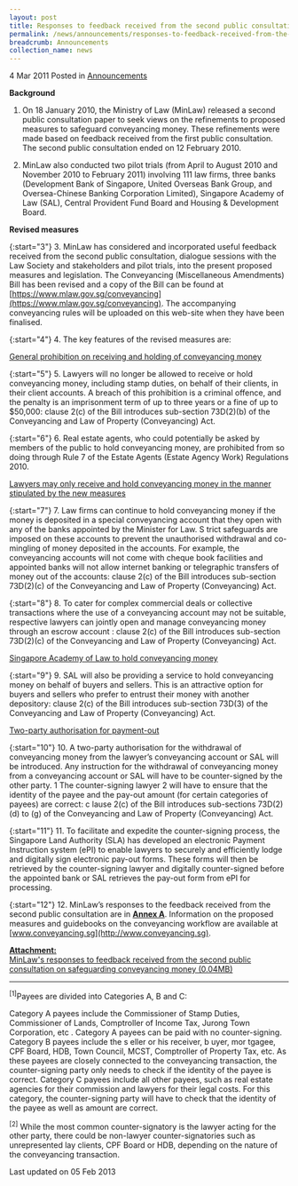 ```yaml
---
layout: post
title: Responses to feedback received from the second public consultation on safeguarding conveyancing money
permalink: /news/announcements/responses-to-feedback-received-from-the-second-public-consultation-on-safeguarding-conveyancing
breadcrumb: Announcements
collection_name: news
---
```


4 Mar 2011 Posted in [Announcements](/news/announcements)

**Background**

1. On 18 January 2010, the Ministry of Law (MinLaw) released a second public consultation paper to seek views on the refinements to proposed measures to safeguard conveyancing money. These refinements were made based on feedback received from the first public consultation. The second public consultation ended on 12 February 2010.

2. MinLaw also conducted two pilot trials (from April to August 2010 and November 2010 to February 2011) involving 111 law firms, three banks (Development Bank of Singapore, United Overseas Bank Group, and Oversea-Chinese Banking Corporation Limited), Singapore Academy of Law (SAL), Central Provident Fund Board and Housing & Development Board. 

**Revised measures**

{:start="3"}
3. MinLaw has considered and incorporated useful feedback received from the second public consultation, dialogue sessions with the Law Society and stakeholders and pilot trials, into the present proposed measures and legislation. The Conveyancing (Miscellaneous Amendments) Bill has been revised and a copy of the Bill can be found at [https://www.mlaw.gov.sg/conveyancing](https://www.mlaw.gov.sg/conveyancing). The accompanying conveyancing rules will be uploaded on this web-site when they have been finalised.

{:start="4"}
4. The key features of the revised measures are:


<u>General prohibition on receiving and holding of conveyancing money</u>

{:start="5"}
5. Lawyers will no longer be allowed to receive or hold conveyancing money, including stamp duties, on behalf of their clients, in their client accounts. A breach of this prohibition is a criminal offence, and the penalty is an imprisonment term of up to three years or a fine of up to $50,000: clause 2(c) of the Bill introduces sub-section 73D(2)(b) of the Conveyancing and Law of Property (Conveyancing) Act.

{:start="6"}
6. Real estate agents, who could potentially be asked by members of the public to hold conveyancing money, are prohibited from so doing through Rule 7 of the Estate Agents (Estate Agency Work) Regulations 2010.


<u>Lawyers may only receive and hold conveyancing money in the manner stipulated by the new measures</u>

{:start="7"}
7. Law firms can continue to hold conveyancing money if the money is deposited in a special conveyancing account that they open with any of the banks appointed by the Minister for Law. S trict safeguards are imposed on these accounts to prevent the unauthorised withdrawal and co-mingling of money deposited in the accounts. For example, the conveyancing accounts will not come with cheque book facilities and appointed banks will not allow internet banking or telegraphic transfers of money out of the accounts: clause 2(c) of the Bill introduces sub-section 73D(2)(c) of the Conveyancing and Law of Property (Conveyancing) Act.

{:start="8"}
8. To cater for complex commercial deals or collective transactions where the use of a conveyancing account may not be suitable, respective lawyers can jointly open and manage conveyancing money through an escrow account : clause 2(c) of the Bill introduces sub-section 73D(2)(c) of the Conveyancing and Law of Property (Conveyancing) Act.

<u>Singapore Academy of Law to hold conveyancing money</u>

{:start="9"}
9. SAL will also be providing a service to hold conveyancing money on behalf of buyers and sellers. This is an attractive option for buyers and sellers who prefer to entrust their money with another depository: clause 2(c) of the Bill introduces sub-section 73D(3) of the Conveyancing and Law of Property (Conveyancing) Act.

<u>Two-party authorisation for payment-out</u>

{:start="10"}
10. A two-party authorisation for the withdrawal of conveyancing money from the lawyer’s conveyancing account or SAL will be introduced. Any instruction for the withdrawal of conveyancing money from a conveyancing account or SAL will have to be counter-signed by the other party. 1 The counter-signing lawyer 2 will have to ensure that the identity of the payee and the pay-out amount (for certain categories of payees) are correct: c lause 2(c) of the Bill introduces sub-sections 73D(2)(d) to (g) of the Conveyancing and Law of Property (Conveyancing) Act.

{:start="11"}
11. To facilitate and expedite the counter-signing process, the Singapore Land Authority (SLA) has developed an electronic Payment Instruction system (ePI) to enable lawyers to securely and efficiently lodge and digitally sign electronic pay-out forms. These forms will then be retrieved by the counter-signing lawyer and digitally counter-signed before the appointed bank or SAL retrieves the pay-out form from ePI for processing.

{:start="12"}
12. MinLaw’s responses to the feedback received from the second public consultation are in **<u>Annex A</u>**. Information on the proposed measures and guidebooks on the conveyancing workflow are available at [www.conveyancing.sg](http://www.conveyancing.sg).

**<u>Attachment:</u>**  
[MinLaw's responses to feedback received from the second public consultation on safeguarding conveyancing money (0.04MB)](/files/news/announcements/2011/03/linkclickde7f.pdf)

---

<sup>[1]</sup>Payees are divided into Categories A, B and C:  
  
Category A payees include the Commissioner of Stamp Duties, Commissioner of Lands, Comptroller of Income Tax, Jurong Town Corporation, etc . Category A payees can be paid with no counter-signing.
Category B payees include the s eller or his receiver, b uyer, mor tgagee, CPF Board, HDB, Town Council, MCST, Comptroller of Property Tax, etc. As these payees are closely connected to the conveyancing transaction, the counter-signing party only needs to check if the identity of the payee is correct.
Category C payees include all other payees, such as real estate agencies for their commission and lawyers for their legal costs.  For this category, the counter-signing party will have to check that the identity of the payee as well as amount are correct.


<sup>[2]</sup> While the most common counter-signatory is the lawyer acting for the other party, there could be non-lawyer counter-signatories such as unrepresented lay clients, CPF Board or HDB, depending on the nature of the conveyancing transaction.


<p class="right-side-updated">Last updated on 05 Feb 2013</p>
